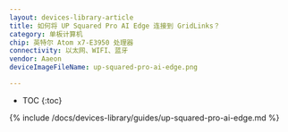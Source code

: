 ```yaml
---
layout: devices-library-article
title: 如何将 UP Squared Pro AI Edge 连接到 GridLinks？
category: 单板计算机
chip: 英特尔 Atom x7-E3950 处理器
connectivity: 以太网、WIFI、蓝牙
vendor: Aaeon
deviceImageFileName: up-squared-pro-ai-edge.png

---
```



* TOC
{:toc}

{% include /docs/devices-library/guides/up-squared-pro-ai-edge.md %}